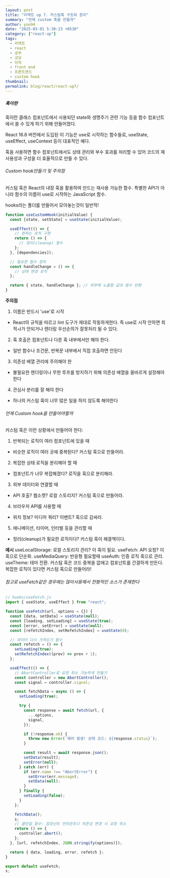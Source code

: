 ```yaml
---
layout: post
title: "리액트 up 7. 커스텀훅 구조와 원리"
summary: "언제 custom 훅을 만들까"
author: yoo94
date: "2025-03-01 5:30:23 +0530"
category: ["react-up"]
tags:
  - 리액트
  - react
  - 공부
  - 코딩
  - 이직
  - front end
  - 프론트엔드
  - custom hook
thumbnail:
permalink: blog/react/react-up7/
---
```


##### 훅이란

훅이란 클래스 컴포넌트에서 사용되던 state와 생명주기 관련 기능 등을 함수 컴포넌트에서 쓸 수 있게 하기 위해 만들어졌다.

React 16.8 버전에서 도입된 이 기능은 use로 시작하는 함수들로, useState, useEffect, useContext 등이 대표적인 예다.

훅을 사용하면 함수 컴포넌트에서도 상태 관리와 부수 효과를 처리할 수 있어 코드의 재사용성과 구성을 더 효율적으로 만들 수 있다.

###### Custom hook만들기 및 주의점

커스텀 훅은 React의 내장 훅을 활용하여 만드는 재사용 가능한 함수.
특별한 API가 아니라 함수의 이름이 use로 시작하는 JavaScript 함수.

hooks라는 폴더를 만들어서 모아놓는것이 일반적!

```js
function useCustomHook(initialValue) {
  const [state, setState] = useState(initialValue);

  useEffect(() => {
    // 원하는 로직 구현
    return () => {
      // 정리(cleanup) 함수
    };
  }, [dependencies]);

  // 필요한 함수 정의
  const handleChange = () => {
    // 상태 변경 로직
  };

  return { state, handleChange }; // 외부에 노출할 값과 함수 반환
}
```

**주의점**

1. 이름은 반드시 'use'로 시작

- React의 규칙을 따르고 lint 도구가 제대로 작동하게한다. 즉 use로 시작 안하면 최적ㅘ가 안되거나 렌더링 우선순의가 잘못처리 될 수 있다.

2. 훅 호출은 컴포넌트나 다른 훅 내부에서만 해야 한다.

- 일반 함수나 조건문, 반복문 내부에서 직접 호출하면 안된다

3. 의존성 배열 관리에 주의해야 한

- 불필요한 렌더링이나 무한 루프를 방지하기 위해 의존성 배열을 올바르게 설정해야한다

4. 관심사 분리를 잘 해야 한다

- 하나의 커스텀 훅이 너무 많은 일을 하지 않도록 해야한다

###### 언제 Custom hook을 만들어야할까

커스텀 훅은 이런 상황에서 만들어야 한다:

1. 반복되는 로직이 여러 컴포넌트에 있을 때

- 비슷한 로직이 여러 곳에 중복된다? 커스텀 훅으로 만들어라.

2. 복잡한 상태 로직을 분리해야 할 때

- 컴포넌트가 너무 복잡해졌다? 로직을 훅으로 분리해라.

3. 외부 데이터와 연결할 때

- API 호출? 웹소켓? 로컬 스토리지? 커스텀 훅으로 만들어라.

4. 브라우저 API를 사용할 때

- 위치 정보? 미디어 쿼리? 이벤트? 훅으로 감싸라.

5. 애니메이션, 타이머, 인터벌 등을 관리할 때

- 정리(cleanup)가 필요한 로직이다? 커스텀 훅이 해결책이다.

**예시**
useLocalStorage: 로컬 스토리지 관리? 이 훅이 필요.
useFetch: API 요청? 이 훅으로 단순화.
useMediaQuery: 반응형 필요할때
useAuth: 인증 로직 훅으로 관리.
useTheme: 테마 전환.
커스텀 훅은 코드 중복을 없애고 컴포넌트를 간결하게 만든다. 복잡한 로직이 있다면 커스텀 훅으로 만들어라!

###### 참고로 useFetch같은 경우에는 많이사용해서 전형적인 소스가 존재한다

```js
// hooks/useFetch.js
import { useState, useEffect } from "react";

function useFetch(url, options = {}) {
  const [data, setData] = useState(null);
  const [loading, setLoading] = useState(true);
  const [error, setError] = useState(null);
  const [refetchIndex, setRefetchIndex] = useState(0);

  // 데이터 다시 가져오기 함수
  const refetch = () => {
    setLoading(true);
    setRefetchIndex((prev) => prev + 1);
  };

  useEffect(() => {
    // AbortController로 요청 취소 가능하게 만들기
    const controller = new AbortController();
    const signal = controller.signal;

    const fetchData = async () => {
      setLoading(true);

      try {
        const response = await fetch(url, {
          ...options,
          signal,
        });

        if (!response.ok) {
          throw new Error(`에러 발생! 상태 코드: ${response.status}`);
        }

        const result = await response.json();
        setData(result);
        setError(null);
      } catch (err) {
        if (err.name !== "AbortError") {
          setError(err.message);
          setData(null);
        }
      } finally {
        setLoading(false);
      }
    };

    fetchData();
    s;
    // 클린업 함수: 컴포넌트 언마운트나 의존성 변경 시 요청 취소
    return () => {
      controller.abort();
    };
  }, [url, refetchIndex, JSON.stringify(options)]);

  return { data, loading, error, refetch };
}

export default useFetch;
s;
```
